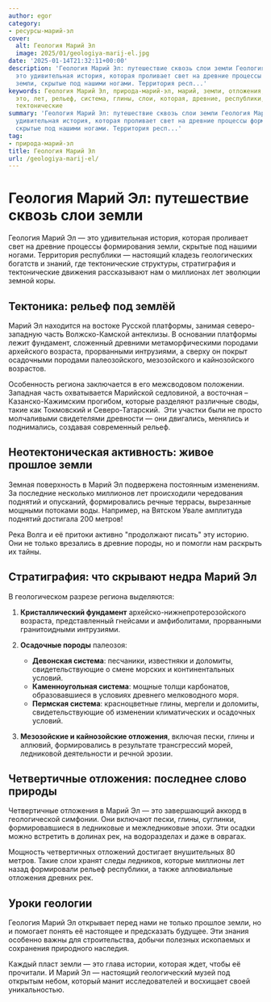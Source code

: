 ```yaml
---
author: egor
category:
- ресурсы-марий-эл
cover:
  alt: Геология Марий Эл
  image: 2025/01/geologiya-marij-el.jpg
date: '2025-01-14T21:32:11+00:00'
description: 'Геология Марий Эл: путешествие сквозь слои земли Геология Марий Эл —
  это удивительная история, которая проливает свет на древние процессы формирования
  земли, скрытые под нашими ногами. Территория респ...'
keywords: Геология Марий Эл, природа-марий-эл, марий, земли, отложения, геология,
  это, лет, рельеф, система, глины, слои, которая, древние, республики, настоящий,
  тектонические
summary: 'Геология Марий Эл: путешествие сквозь слои земли Геология Марий Эл — это
  удивительная история, которая проливает свет на древние процессы формирования земли,
  скрытые под нашими ногами. Территория респ...'
tag:
- природа-марий-эл
title: Геология Марий Эл
url: /geologiya-marij-el/
---
```


# Геология Марий Эл: путешествие сквозь слои земли

Геология Марий Эл — это удивительная история, которая проливает свет на древние процессы формирования земли, скрытые под нашими ногами. Территория республики — настоящий кладезь геологических богатств и знаний, где тектонические структуры, стратиграфия и тектонические движения рассказывают нам о миллионах лет эволюции земной коры.

## Тектоника: рельеф под землёй

Марий Эл находится на востоке Русской платформы, занимая северо-западную часть Волжско-Камской антеклизы. В основании платформы лежит фундамент, сложенный древними метаморфическими породами архейского возраста, прорванными интрузиями, а сверху он покрыт осадочными породами палеозойского, мезозойского и кайнозойского возрастов.

Особенность региона заключается в его межсводовом положении. Западная часть охватывается Марийской седловиной, а восточная – Казанско-Кажимским прогибом, которые разделяют различные своды, такие как Токмовский и Северо-Татарский.  Эти участки были не просто молчаливыми свидетелями древности — они двигались, менялись и поднимались, создавая современный рельеф.

## Неотектоническая активность: живое прошлое земли

Земная поверхность в Марий Эл подвержена постоянным изменениям. За последние несколько миллионов лет происходили чередования поднятий и опусканий, формировались речные террасы, вырезанные мощными потоками воды. Например, на Вятском Увале амплитуда поднятий достигала 200 метров!

Река Волга и её притоки активно "продолжают писать" эту историю. Они не только врезались в древние породы, но и помогли нам раскрыть их тайны.

## **Стратиграфия: что скрывают недра Марий Эл**

В геологическом разрезе региона выделяются:

1. **Кристаллический фундамент** архейско-нижнепротерозойского возраста, представленный гнейсами и амфиболитами, прорванными гранитоидными интрузиями.
1. **Осадочные породы** палеозоя:

   - **Девонская система**: песчаники, известняки и доломиты, свидетельствующие о смене морских и континентальных условий.
   - **Каменноугольная система**: мощные толщи карбонатов, образовавшиеся в условиях древнего мелководного моря.
   - **Пермская система**: красноцветные глины, мергели и доломиты, свидетельствующие об изменении климатических и осадочных условий.
1. **Мезозойские и кайнозойские отложения**, включая пески, глины и аллювий, формировались в результате трансгрессий морей, ледниковой деятельности и речной эрозии.

## Четвертичные отложения: последнее слово природы

Четвертичные отложения в Марий Эл — это завершающий аккорд в геологической симфонии. Они включают пески, глины, суглинки, формировавшиеся в ледниковые и межледниковые эпохи. Эти осадки можно встретить в долинах рек, на водоразделах и даже в оврагах.

Мощность четвертичных отложений достигает внушительных 80 метров. Такие слои хранят следы ледников, которые миллионы лет назад формировали рельеф республики, а также аллювиальные отложения древних рек.

## Уроки геологии

Геология Марий Эл открывает перед нами не только прошлое земли, но и помогает понять её настоящее и предсказать будущее. Эти знания особенно важны для строительства, добычи полезных ископаемых и сохранения природного наследия.

Каждый пласт земли — это глава истории, которая ждет, чтобы её прочитали. И Марий Эл — настоящий геологический музей под открытым небом, который манит исследователей и восхищает своей уникальностью.